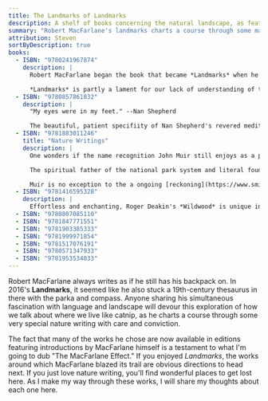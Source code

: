 ```yaml
---
title: The Landmarks of Landmarks
description: A shelf of books concerning the natural landscape, as featured in Robert MacFarlane's <em>Landmarks</em>.
summary: "Robert MacFarlane's landmarks charts a course through some magical Nature writing. Here are the features he navigates the way we talk about the natural world."
attribution: Steven
sortByDescription: true
books:
  - ISBN: "9780241967874"
    description: |
      Robert MacFarlane began the book that became *Landmarks* when he learned of certain words dropped from a recent edition of the *Oxford Junior Dictionary.* Among those excised were *acorn, kingfisher,* and *pasture* to make way for newly-essential terms such as *bullet-point, celebrity,* and *voicemail*. The move may very well be advisable for navigating the world we have made for ourselves and reflect (in the editors' words) “the consensus experience of modern-day childhood." Nevertheless Macfarlane convincingly argues the cull reflects the loss of something deeper, something shared between the people of a place in their language. 

      *Landmarks* is partly a lament for our lack of understanding of the natural world&mdash;and more precisely the very specific ways of talking about and living in very specific places. To name something is often to be able to see it: to learn that "smeuse" is a term in Sussex for the "gap in the base of a hedge made by the regular passage of a small animal" means being able to notice something new on your walk through the countryside. Nine glossaries mark the chapters of the book, each filled with dialectical variants of terms for the natural and geologigical features of precisely experienced places from a writer equally captivated by language and landscape. They are a delight in themselves, but the narrative journey between these ideas, and through terms at once new and familiar, is irresistible.
  - ISBN: "9780857861832"
    description: |
      "My eyes were in my feet." --Nan Shepherd

      The beautiful, patient specifiity of Nan Shepherd's revered meditation on years of wandering the austere Cairngorm mountains in Scotland, works on you like a spell. Its unforgettable prose worn over like the stones of a weatherbean plateau sat in a drawer, *The Living Mountain* sat unpublished in a drawer for 40 yearsand then spent 40 more accumulating a reknown as a classic of nature writing. As Robert Macfarlane says in his introduction to this edition: "Most works of mountain literature are written by men, and most of them focus on the goal of the summit. Nan Shepherd's aimless, sensual exploration of the Cairngorms is bracingly different."
  - ISBN: "9781883011246"
    title: "Nature Writings"
    description: |
      One wonders if the name recognition John Muir still enjoys as a principal author of our modern ideas of nature has so far outstripped his reputation as an author of *actual* books that the wilderness icon is destined to be forever more worshipped than read. This would be a shame. 

      The spiritual father of the national park system and literal founder of the Sierra Club was an irrepressible advocate for the power and value of time spent outside, yes. But anyone who finds communion in those ideas but has never dipped into his still-very-readable, infectiously romantic writings is denying themselves a special pleasure. If ever anyone deserved a Library of America treatment, it must be the nation's most eloquent tramp: his words literally changed the American landscape. 

      Muir is no exception to the a ongoing [reckoning](https://www.smithsonianmag.com/smart-news/sierra-club-grapples-founder-john-muirs-racism-180975404/) with the [complicated legacy](https://crosscut.com/opinion/2020/08/john-muir-godfather-seattles-spiritual-life-and-racist) of the sainted figures of progressive causes. His work can survive this overdue contextualization, and encountering his thoughtful, ecstatically expressed sentiments on the page is itself a corrective to successive generations of uncritical hagiography. Alongside Thoreau, Leopold and Carson, this is the most essential writing about nature, period. It is also just plain enjoyable. You'll want to take a loaf of crusty bread up to a mountain meadow and read it under a tree.
  - ISBN: "9781416595328"
    description: |
      Effortless and enchanting, Roger Deakin's *Wildwood* is unique in its weaving of encyclopedic appreciation for trees and personal anecdote. Simply if uncharitably put, Deakin looks into his navel and finds a forest. It's idosyncratic and beautiful, and you might find yourself checking prices on flights to southern Kyrgyzstan just to see if an actual lived experience can live up to his description of a walnut forest, or driving around Suffolk looking for his 400-year-old digs, or just wishing you could be half as observant as this writer, who spent a lifetime carefully looking around him and beautifully recording it. Give this amazing study of what he dubbed "the fifth element" (wood), a little time to take root, and something beatuiful will grow.
  - ISBN: "9780807085110"
  - ISBN: "9781847771551"
  - ISBN: "9781903385333"
  - ISBN: "9781999971854"
  - ISBN: "9781517076191"
  - ISBN: "9780571347933"
  - ISBN: "9781953534033"
---
```


Robert MacFarlane always writes as if he still has his backpack on. In 2016's __Landmarks__, it seemed like he also stuck a 19th-century thesaurus in there with the parka and compass. Anyone sharing his simultaneous fascination with language and landscape will devour this exploration of how we talk about where we live like catnip, as he charts a course through some very special nature writing with care and conviction.

The fact that many of the works he chose are now available in editions featuring introductions by MacFarlane himself is a testament to what I'm going to dub "The MacFarlane Effect." If you enjoyed _Landmarks_, the works around which MacFarlane blazed its trail are obvious directions to head next. If you just love nature writing, you'll find wonderful places to get lost here. As I make my way through these works, I will share my thoughts about each one here.
